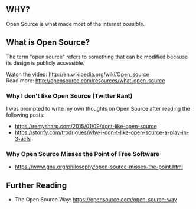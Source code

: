 ## WHY?

Open Source is what made most of the internet *possible*.


## What is Open Source?

The term "open source" refers to something that can be modified
because its design is publicly accessible.

Watch the video: http://en.wikipedia.org/wiki/Open_source  
Read more: http://opensource.com/resources/what-open-source

### Why I don't like Open Source (Twitter Rant)

I was prompted to write my own thoughts on Open Source
after reading the following posts:

+ https://remysharp.com/2015/01/09/dont-like-open-source
+ https://storify.com/trodrigues/why-i-don-t-like-open-source-a-play-in-3-acts

### Why Open Source Misses the Point of Free Software

+ https://www.gnu.org/philosophy/open-source-misses-the-point.html


## Further Reading

+ The Open Source Way: https://opensource.com/open-source-way
